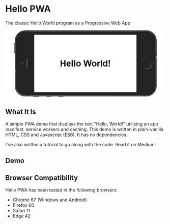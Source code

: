 # Hello PWA
The classic Hello World program as a Progressive Web App

![Hello World Screenshot](./screenshot.jpg "Hello World Screenshot")

## What It Is

A simple PWA demo that displays the text "Hello, World!" utilizing an app manifest, service workers and caching. This demo is written in plain-vanilla HTML, CSS and Javascript (ES6). It has no dependencies.

I've also written a tutorial to go along with the code. Read it on Medium:



## Demo



## Browser Compatibility

Hello PWA has been tested in the following browsers:

* Chrome 67 (Windows and Android)
* Firefox 60
* Safari 11
* Edge 42
